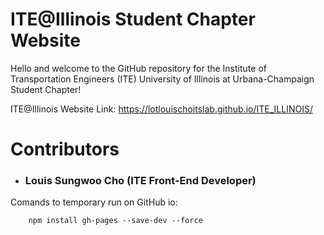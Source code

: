 # ITE@Illinois Student Chapter Website
Hello and welcome to the GitHub repository for the Institute of Transportation Engineers (ITE) University of Illinois at Urbana-Champaign Student Chapter!

ITE@Illinois Website Link: https://lotlouischoitslab.github.io/ITE_ILLINOIS/


# Contributors

- ### Louis Sungwoo Cho (ITE Front-End Developer)


Comands to temporary run on GitHub io: 

        npm install gh-pages --save-dev --force 
